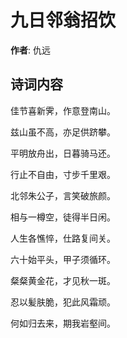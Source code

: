 # 九日邻翁招饮

**作者**: 仇远

## 诗词内容

佳节喜新霁，作意登南山。

兹山虽不高，亦足供跻攀。

平明放舟出，日暮骑马还。

行止不自由，寸步千里艰。

北邻朱公子，言笑破旅颜。

相与一樽空，徒得半日闲。

人生各憔悴，仕路复间关。

六十始平头，甲子须循环。

粲粲黄金花，才见秋一斑。

忍以髪肤脆，犯此风霜顽。

何如归去来，期我岩壑间。

